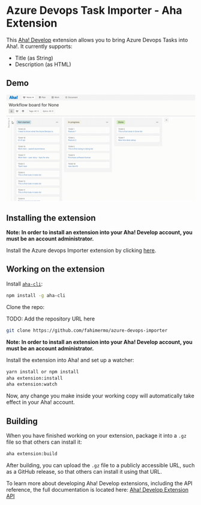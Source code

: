 # Azure Devops Task Importer - Aha Extension
  
This [Aha! Develop](https://www.aha.io/develop/overview) extension allows you to bring Azure Devops Tasks into Aha!. It currently supports:

- Title (as String)
- Description (as HTML)

## Demo

![demo](demo.gif)

## Installing the extension

**Note: In order to install an extension into your Aha! Develop account, you must be an account administrator.**

Install the Azure devops Importer extension by clicking [here](https://secure.aha.io/settings/account/extensions/install?url=).

## Working on the extension

Install [`aha-cli`](https://github.com/aha-app/aha-cli):

```sh
npm install -g aha-cli
```

Clone the repo:

TODO: Add the repository URL here
```sh
git clone https://github.com/fahimermo/azure-devops-importer
```

**Note: In order to install an extension into your Aha! Develop account, you must be an account administrator.**

Install the extension into Aha! and set up a watcher:

```sh
yarn install or npm install
aha extension:install
aha extension:watch
```

Now, any change you make inside your working copy will automatically take effect in your Aha! account.

## Building

When you have finished working on your extension, package it into a `.gz` file so that others can install it:

```sh
aha extension:build
```

After building, you can upload the `.gz` file to a publicly accessible URL, such as a GitHub release, so that others can install it using that URL.

To learn more about developing Aha! Develop extensions, including the API reference, the full documentation is located here: [Aha! Develop Extension API](https://www.aha.io/support/develop/extensions)
